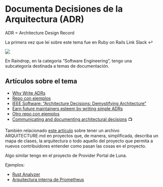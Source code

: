 # Documenta Decisiones de la Arquitectura (ADR)
ADR = Architecture Design Record

La primera vez que leí sobre este tema fue en Ruby on Rails Link Slack ↩️ 

![](https://paper-attachments.dropbox.com/s_23FC8C9747722BEE1AD300EAE087E8F104B1D8CF34E8CC01466E9ACD70F97DF8_1587738006202_Screenshot_20180430-225421.png)


En Raindrop, en la categoría “Software Engineering”, tengo una subcategoría destinada a temas de documentación.

## Artículos sobre el tema
- [Why Write ADRs](https://github.blog/2020-08-13-why-write-adrs/)
- [Repo con ejemplos](https://github.com/alphagov/publishing-api/blob/master/docs/arch/adr-001-use-event-sourcing-pattern.md)
- [IEEE Software: “Architecture Decisions: Demystifying Architecture”](https://personal.utdallas.edu/~chung/SA/zz-Impreso-architecture_decisions-tyree-05.pdf)
- [Earn future maintainers esteem by writing simple ADRs](https://understandlegacycode.com/blog/earn-maintainers-esteem-with-adrs/)
- [Otro repo con ejemplos](https://github.com/joelparkerhenderson/architecture_decision_record)
- [Communicating and documenting architectural decisions](https://www.youtube.com/watch?v=rwfXkSjFhzc) 📺 

También relacionado [este artículo](https://matklad.github.io/2021/02/06/ARCHITECTURE.md.html) sobre tener un archivo ARQUITECTURE.md en proyectos que, de manera, simplificada, describa un mapa de clases, la arquitectura o todo aquello del proyecto que permita a nuevos contribuidores entender como pasan las cosas en el proyecto.

Algo similar tengo en el proyecto de Provider Portal de Luna.

Ejemplos:

- [Rust Analyzer](https://github.com/rust-analyzer/rust-analyzer/blob/d7c99931d05e3723d878bea5dc26766791fa4e69/docs/dev/architecture.md)
- [Arquitectura interna de Prometheus](https://github.com/prometheus/prometheus/blob/master/documentation/internal_architecture.md)

